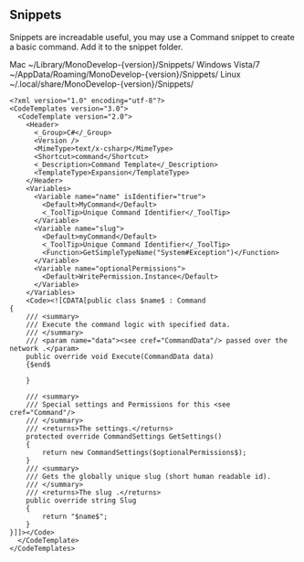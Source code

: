 ## Snippets
Snippets are increadable useful, you may use a Command snippet to create a basic command. Add it to the snippet folder.

Mac                 ~/Library/MonoDevelop-{version}/Snippets/
Windows Vista/7     ~/AppData/Roaming/MonoDevelop-{version}/Snippets/
Linux               ~/.local/share/MonoDevelop-{version}/Snippets/

```
<?xml version="1.0" encoding="utf-8"?>
<CodeTemplates version="3.0">
  <CodeTemplate version="2.0">
    <Header>
      <_Group>C#</_Group>
      <Version />
      <MimeType>text/x-csharp</MimeType>
      <Shortcut>command</Shortcut>
      <_Description>Command Template</_Description>
      <TemplateType>Expansion</TemplateType>
    </Header>
    <Variables>
      <Variable name="name" isIdentifier="true">
        <Default>MyCommand</Default>
        <_ToolTip>Unique Command Identifier</_ToolTip>
      </Variable>
      <Variable name="slug">
        <Default>myCommand</Default>
        <_ToolTip>Unique Command Identifier</_ToolTip>
        <Function>GetSimpleTypeName("System#Exception")</Function>
      </Variable>
      <Variable name="optionalPermissions">
        <Default>WritePermission.Instance</Default>
      </Variable>
    </Variables>
    <Code><![CDATA[public class $name$ : Command
{
    /// <summary>
    /// Execute the command logic with specified data.
    /// </summary>
    /// <param name="data"><see cref="CommandData"/> passed over the network .</param>
    public override void Execute(CommandData data)
    {$end$

    }

    /// <summary>
    /// Special settings and Permissions for this <see cref="Command"/>
    /// </summary>
    /// <returns>The settings.</returns>
    protected override CommandSettings GetSettings()
    {
        return new CommandSettings($optionalPermissions$);
    }
    /// <summary>
    /// Gets the globally unique slug (short human readable id).
    /// </summary>
    /// <returns>The slug .</returns>
    public override string Slug
    {
        return "$name$";
    }
}]]></Code>
  </CodeTemplate>
</CodeTemplates>
```
